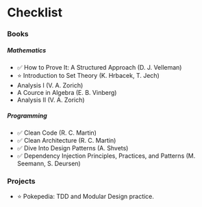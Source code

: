 # Checklist

### __Books__

##### _Mathematics_
- ✅ How to Prove It: A Structured Approach (D. J. Velleman)
- ⭐️ Introduction to Set Theory (K. Hrbacek, T. Jech)
- Analysis I (V. A. Zorich)
- A Cource in Algebra (E. B. Vinberg)
- Analysis II (V. A. Zorich)

##### _Programming_
- ✅ Clean Code (R. C. Martin)
- ✅ Clean Architecture (R. C. Martin)
- ✅ Dive Into Design Patterns (A. Shvets)
- ✅ Dependency Injection Principles, Practices, and Patterns (M. Seemann, S. Deursen)

### __Projects__

- ⭐️️ Pokepedia: TDD and Modular Design practice.
